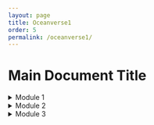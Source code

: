 ```yaml
---
layout: page
title: Oceanverse1
order: 5
permalink: /oceanverse1/
---
```


# Main Document Title

<details>
  <summary>Module 1</summary>
  <ol>
    <li>Point one under introduction</li>
    <li>Point two under introduction</li>
    <li>Point three under introduction</li>
  </ol>
</details>

<details>
  <summary>Module 2</summary>
  <ol>
    <li>Point one under methodology</li>
    <li>Point two under methodology</li>
    <li>Point three under methodology</li>
  </ol>
</details>

<details>
  <summary>Module 3 </summary>
  <ol>
    <li>Point one under results</li>
    <li>Point two under results</li>
    <li>Point three 

(Ved and Anurag)

